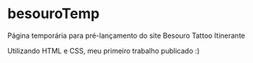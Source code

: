 # besouroTemp

Página temporária para pré-lançamento do site Besouro Tattoo Itinerante

Utilizando HTML e CSS, meu primeiro trabalho publicado :)
